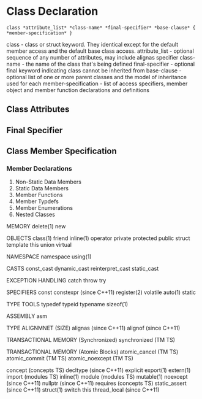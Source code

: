 

# Class Declaration

```
class *attribute_list* *class-name* *final-specifier* *base-clause* { *member-specification* }   
```

class - class or struct keyword. They identical except for the default member access and the default base class access.
attribute_list - optional sequence of any number of attributes, may include alignas specifier
class-name - the name of the class that's being defined
final-specifier - optional final keyword indicating class cannot be inherited from
base-clause - optional list of one or more parent classes and the model of inheritance used for each
member-specification - list of access specifiers, member object and member function declarations and definitions 

## Class Attributes

## Final Specifier 


## Class Member Specification

### Member Declarations

1. Non-Static Data Members
2. Static Data Members
3. Member Functions
4. Member Typdefs
5. Member Enumerations
6. Nested Classes



















MEMORY
delete(1)
new



OBJECTS
class(1)
friend
inline(1)
operator
private
protected
public
struct
template
this
union
virtual

NAMESPACE
namespace
using(1)

CASTS
const_cast
dynamic_cast
reinterpret_cast
static_cast

EXCEPTION HANDLING
catch
throw
try


SPECIFIERS
const
constexpr (since C++11)
register(2)
volatile
auto(1)
static


TYPE TOOLS
typedef
typeid
typename
sizeof(1)

ASSEMBLY
asm


TYPE ALIGNMNET (SIZE)
alignas (since C++11)
alignof (since C++11)

TRANSACTIONAL MEMORY (Synchronized)
synchronized (TM TS)

TRANSACTIONAL MEMORY (Atomic Blocks)
atomic_cancel (TM TS)
atomic_commit (TM TS)
atomic_noexcept (TM TS)




concept (concepts TS)
decltype (since C++11)
explicit
export(1)
extern(1)
import (modules TS)
inline(1)
module (modules TS)
mutable(1)
noexcept (since C++11)
nullptr (since C++11)
requires (concepts TS)
static_assert (since C++11)
struct(1)
switch
this
thread_local (since C++11)

